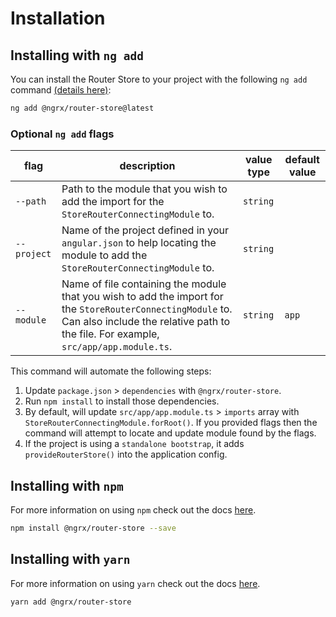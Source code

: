 # Installation

## Installing with `ng add`

You can install the Router Store to your project with the following `ng add` command <a href="https://angular.dev/cli/add" target="_blank">(details here)</a>:

```sh
ng add @ngrx/router-store@latest
```

### Optional `ng add` flags

| flag | description | value type | default value |
| --- | --- | --- | ---
| `--path` | Path to the module that you wish to add the import for the `StoreRouterConnectingModule` to. | `string` |
| `--project` | Name of the project defined in your `angular.json` to help locating the module to add the `StoreRouterConnectingModule` to. | `string`
| `--module` | Name of file containing the module that you wish to add the import for the `StoreRouterConnectingModule` to. Can also include the relative path to the file. For example, `src/app/app.module.ts`. | `string` | `app`

This command will automate the following steps:

1. Update `package.json` > `dependencies` with `@ngrx/router-store`.
2. Run `npm install` to install those dependencies. 
3. By default, will update  `src/app/app.module.ts` > `imports` array with `StoreRouterConnectingModule.forRoot()`. If you provided flags then the command will attempt to locate and update module found by the flags.
4. If the project is using a `standalone bootstrap`, it adds `provideRouterStore()` into the application config.

## Installing with `npm`

For more information on using `npm` check out the docs <a href="https://docs.npmjs.com/cli/install" target="_blank">here</a>.

```sh
npm install @ngrx/router-store --save
```

## Installing with `yarn`

For more information on using `yarn` check out the docs <a href="https://yarnpkg.com/getting-started/usage#installing-all-the-dependencies" target="_blank">here</a>.

```sh
yarn add @ngrx/router-store
```
